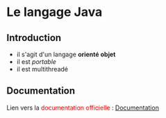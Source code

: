 # Le langage Java

## Introduction

* il s'agit d'un langage **orienté objet**
* il est *portable* 
* il est multithreadé

## Documentation

Lien vers la <span style="color:red;" >documentation officielle</span> : [Documentation](https://docs.oracle.com/en/java/)
